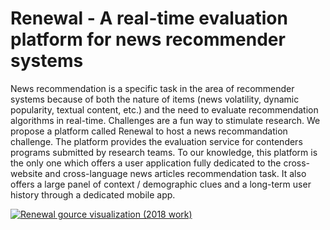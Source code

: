 # Renewal - A real-time evaluation platform for news recommender systems

News recommendation is a specific task in the area of recommender systems because of both the nature of items (news volatility, dynamic popularity, textual content, etc.) and the need to evaluate recommendation algorithms in real-time. Challenges are a fun way to stimulate research. We propose a platform called Renewal to host a news recommandation challenge. The platform provides the evaluation service for contenders programs submitted by research teams. To our knowledge, this platform is the only one which offers a user application fully dedicated to the cross-website and cross-language news articles recommendation task. It also offers a large panel of context / demographic clues and a long-term user history through a dedicated mobile app.


[![Renewal gource visualization (2018 work)](https://img.youtube.com/vi/VID/0.jpg)](https://www.youtube.com/watch?v=0rSm4hqPUJE)
